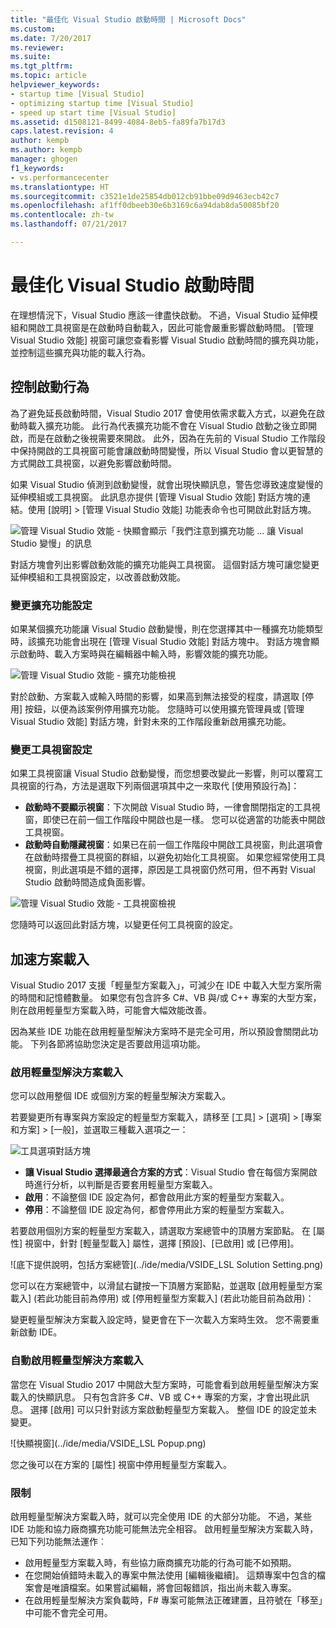 ```yaml
---
title: "最佳化 Visual Studio 啟動時間 | Microsoft Docs"
ms.custom: 
ms.date: 7/20/2017
ms.reviewer: 
ms.suite: 
ms.tgt_pltfrm: 
ms.topic: article
helpviewer_keywords:
- startup time [Visual Studio]
- optimizing startup time [Visual Studio]
- speed up start time [Visual Studio]
ms.assetid: d1508121-8499-4084-8eb5-fa89fa7b17d3
caps.latest.revision: 4
author: kempb
ms.author: kempb
manager: ghogen
f1_keywords:
- vs.performancecenter
ms.translationtype: HT
ms.sourcegitcommit: c3521e1de25854db012cb91bbe09d9463ecb42c7
ms.openlocfilehash: af1ff0dbeeb30e6b3169c6a94dab8da50085bf20
ms.contentlocale: zh-tw
ms.lasthandoff: 07/21/2017

---
```


# <a name="optimize-visual-studio-startup-time"></a>最佳化 Visual Studio 啟動時間
在理想情況下，Visual Studio 應該一律盡快啟動。 不過，Visual Studio 延伸模組和開啟工具視窗是在啟動時自動載入，因此可能會嚴重影響啟動時間。 [管理 Visual Studio 效能] 視窗可讓您查看影響 Visual Studio 啟動時間的擴充與功能，並控制這些擴充與功能的載入行為。

## <a name="control-startup-behavior"></a>控制啟動行為

為了避免延長啟動時間，Visual Studio 2017 會使用依需求載入方式，以避免在啟動時載入擴充功能。 此行為代表擴充功能不會在 Visual Studio 啟動之後立即開啟，而是在啟動之後視需要來開啟。 此外，因為在先前的 Visual Studio 工作階段中保持開啟的工具視窗可能會讓啟動時間變慢，所以 Visual Studio 會以更智慧的方式開啟工具視窗，以避免影響啟動時間。

如果 Visual Studio 偵測到啟動變慢，就會出現快顯訊息，警告您導致速度變慢的延伸模組或工具視窗。 此訊息亦提供 [管理 Visual Studio 效能] 對話方塊的連結。使用 [說明] > [管理 Visual Studio 效能] 功能表命令也可開啟此對話方塊。

![管理 Visual Studio 效能 - 快顯會顯示「我們注意到擴充功能 ... 讓 Visual Studio 變慢」的訊息](../ide/media/vside_perfdialog_popup.png)

對話方塊會列出影響啟動效能的擴充功能與工具視窗。 這個對話方塊可讓您變更延伸模組和工具視窗設定，以改善啟動效能。

### <a name="change-extension-settings"></a>變更擴充功能設定

如果某個擴充功能讓 Visual Studio 啟動變慢，則在您選擇其中一種擴充功能類型時，該擴充功能會出現在 [管理 Visual Studio 效能] 對話方塊中。 對話方塊會顯示啟動時、載入方案時與在編輯器中輸入時，影響效能的擴充功能。

![管理 Visual Studio 效能 - 擴充功能檢視](../ide/media/vside_perfdialog_extensions.png)

對於啟動、方案載入或輸入時間的影響，如果高到無法接受的程度，請選取 [停用] 按鈕，以便為該案例停用擴充功能。 您隨時可以使用擴充管理員或 [管理 Visual Studio 效能] 對話方塊，針對未來的工作階段重新啟用擴充功能。

### <a name="change-tool-window-settings"></a>變更工具視窗設定

如果工具視窗讓 Visual Studio 啟動變慢，而您想要改變此一影響，則可以覆寫工具視窗的行為，方法是選取下列兩個選項其中之一來取代 [使用預設行為]：

- **啟動時不要顯示視窗**：下次開啟 Visual Studio 時，一律會關閉指定的工具視窗，即使已在前一個工作階段中開啟也是一樣。 您可以從適當的功能表中開啟工具視窗。
- **啟動時自動隱藏視窗**：如果已在前一個工作階段中開啟工具視窗，則此選項會在啟動時摺疊工具視窗的群組，以避免初始化工具視窗。 如果您經常使用工具視窗，則此選項是不錯的選擇，原因是工具視窗仍然可用，但不再對 Visual Studio 啟動時間造成負面影響。

![管理 Visual Studio 效能 - 工具視窗檢視](../ide/media/vside_perfdialog_toolwindows.png)

您隨時可以返回此對話方塊，以變更任何工具視窗的設定。

## <a name="speed-up-solution-load"></a>加速方案載入

Visual Studio 2017 支援「輕量型方案載入」，可減少在 IDE 中載入大型方案所需的時間和記憶體數量。 如果您有包含許多 C#、VB 與/或 C++ 專案的大型方案，則在啟用輕量型方案載入時，可能會大幅效能改善。

因為某些 IDE 功能在啟用輕量型解決方案時不是完全可用，所以預設會關閉此功能。 下列各節將協助您決定是否要啟用這項功能。

### <a name="enable-lightweight-solution-load"></a>啟用輕量型解決方案載入

您可以啟用整個 IDE 或個別方案的輕量型解決方案載入。

若要變更所有專案與方案設定的輕量型方案載入，請移至 [工具] > [選項] > [專案和方案] > [一般]，並選取三種載入選項之一：

![工具選項對話方塊](../ide/media/VSIDE_LightweightSolutionLoad.png)

- **讓 Visual Studio 選擇最適合方案的方式**：Visual Studio 會在每個方案開啟時進行分析，以判斷是否要套用輕量型方案載入。 
- **啟用**：不論整個 IDE 設定為何，都會啟用此方案的輕量型方案載入。
- **停用**：不論整個 IDE 設定為何，都會停用此方案的輕量型方案載入。

若要啟用個別方案的輕量型方案載入，請選取方案總管中的頂層方案節點。 在 [屬性] 視窗中，針對 [輕量型載入] 屬性，選擇 [預設]、[已啟用] 或 [已停用]。

![底下提供說明，包括方案總管](../ide/media/VSIDE_LSL Solution Setting.png)

您可以在方案總管中，以滑鼠右鍵按一下頂層方案節點，並選取 [啟用輕量型方案載入] (若此功能目前為停用) 或 [停用輕量型方案載入] (若此功能目前為啟用)：

變更輕量型解決方案載入設定時，變更會在下一次載入方案時生效。 您不需要重新啟動 IDE。

### <a name="automatically-enable-lightweight-solution-load"></a>自動啟用輕量型解決方案載入

當您在 Visual Studio 2017 中開啟大型方案時，可能會看到啟用輕量型解決方案載入的快顯訊息。 只有包含許多 C#、VB 或 C++ 專案的方案，才會出現此訊息。 選擇 [啟用] 可以只針對該方案啟動輕量型方案載入。 整個 IDE 的設定並未變更。

![快顯視窗](../ide/media/VSIDE_LSL Popup.png)

您之後可以在方案的 [屬性] 視窗中停用輕量型方案載入。

### <a name="limitations"></a>限制

啟用輕量型解決方案載入時，就可以完全使用 IDE 的大部分功能。 不過，某些 IDE 功能和協力廠商擴充功能可能無法完全相容。  啟用輕量型解決方案載入時，已知下列功能無法運作︰

- 啟用輕量型方案載入時，有些協力廠商擴充功能的行為可能不如預期。
- 在您開始偵錯時未載入的專案中無法使用 [編輯後繼續]。 這類專案中包含的檔案會是唯讀檔案。如果嘗試編輯，將會回報錯誤，指出尚未載入專案。
- 在啟用輕量型解決方案負載時，F# 專案可能無法正確建置，且符號在「移至」中可能不會完全可用。

